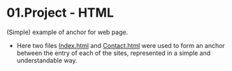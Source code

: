 # 01.Project - HTML
(Simple) example of anchor for web page.

 - Here two files [Index.html](Index.html) and [Contact.html](Contact.html) were used to form an anchor between the entry of each of the sites, represented in a simple and understandable way.
